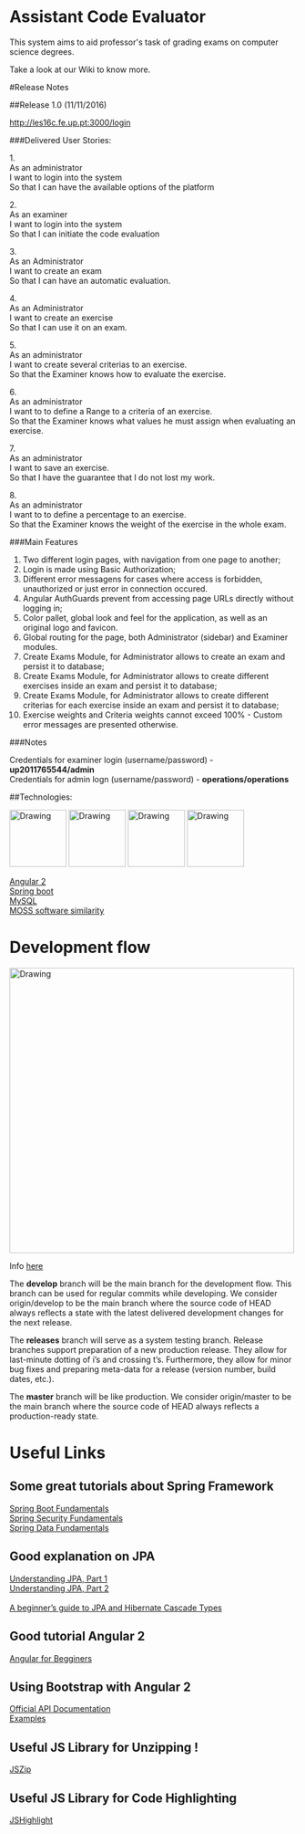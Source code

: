 # Assistant Code Evaluator

This system aims to aid professor's task of grading exams on computer science degrees.

Take a look at our Wiki to know more.

#Release Notes

##Release 1.0 (11/11/2016)

http://les16c.fe.up.pt:3000/login

###Delivered User Stories:

1.<br>
As an administrator<br>
I want to login into the system<br>
So that I can have the available options of the platform<br>

2.<br>
As an examiner<br>
I want to login into the system<br>
So that I can initiate the code evaluation<br>

3.<br>
As an Administrator <br>
I want to create an exam <br>
So that I can have an automatic evaluation.<br>

4.<br>
As an Administrator <br>
I want to create an exercise <br>
So that I can use it on an exam.<br>

5.<br>
As an administrator<br>
I want to create several criterias to an exercise.<br>
So that the Examiner knows how to evaluate the exercise.<br>

6.<br>
As an administrator<br>
I want to to define a Range to a criteria of an exercise.<br>
So that the Examiner knows what values he must assign when evaluating an exercise.<br>

7.<br>
As an administrator<br>
I want to save an exercise.<br>
So that I have the guarantee that I do not lost my work.<br>

8.<br>
As an administrator<br>
I want to to define a percentage to an exercise.<br>
So that the Examiner knows the weight of the exercise in the whole exam.<br>

###Main Features

1. Two different login pages, with navigation from one page to another;
2. Login is made using Basic Authorization;
3. Different error messagens for cases where access is forbidden, unauthorized or just error in connection occured.
3. Angular AuthGuards prevent from accessing page URLs directly without logging in;
4. Color pallet, global look and feel for the application, as well as an original logo and favicon.
5. Global routing for the page, both Administrator (sidebar) and Examiner modules.
6. Create Exams Module, for Administrator allows to create an exam and persist it to database;
7. Create Exams Module, for Administrator allows to create different exercises inside an exam and persist it to database;
8. Create Exams Module, for Administrator allows to create different criterias for each exercise inside an exam and persist it to database;
9. Exercise weights and Criteria weights cannot exceed 100% - Custom error messages are presented otherwise.

###Notes

Credentials for examiner login (username/password) - __up2011765544/admin__ <br>
Credentials for admin logn (username/password) - __operations/operations__ <br>

##Technologies:

<img src="https://code-maven.com/img/angularjs.png" alt="Drawing" width="100px" height="100px"/>
<img src="https://www.seeklogo.net/wp-content/uploads/2011/06/java-logo-vector.png" alt="Drawing" width="100px" height="100px"/>
<img src="http://gettingstartedon.com/wp-content/uploads/2016/02/SpingIcon.png" alt="Drawing" width="100px" height="100px"/>
<img src="http://www.polisdetecnologia.com.br/wp-content/uploads/2016/09/mysql_hosting.png" alt="Drawing" width="100px" height="100px"/>


[Angular 2](https://angular.io/)<br>
[Spring boot](https://projects.spring.io/spring-boot/)<br>
[MySQL](http://www.mysql.com/)<br>
[MOSS software similarity](https://github.com/nordicway/moji)<br>

# Development flow

<img src="http://nvie.com/img/git-model@2x.png" alt="Drawing" width="500px"/>

Info [here](http://nvie.com/posts/a-successful-git-branching-model/)

The **develop** branch will be the main branch for the development flow. This branch can be used for regular commits while developing.
We consider origin/develop to be the main branch where the source code of HEAD always reflects a state with the latest delivered development changes for the next release.

The **releases** branch will serve as a system testing branch.
Release branches support preparation of a new production release. They allow for last-minute dotting of i’s and crossing t’s. Furthermore, they allow for minor bug fixes and preparing meta-data for a release (version number, build dates, etc.).

The **master** branch will be like production.
We consider origin/master to be the main branch where the source code of HEAD always reflects a production-ready state.


# Useful Links

## Some great tutorials about Spring Framework

[Spring Boot Fundamentals](https://www.youtube.com/playlist?list=PLGDwUiT1wr6-Fn3N2oqJpTdhGjFHnIIKY)<br>
[Spring Security Fundamentals](https://www.youtube.com/playlist?list=PLGDwUiT1wr6-cvT21QHjfB_9xf7b7k7a-)<br>
[Spring Data Fundamentals](https://www.youtube.com/playlist?list=PLGDwUiT1wr693flGbjtm0WoB_722X6lNc)<br>

## Good explanation on JPA

[Understanding JPA, Part 1](http://www.javaworld.com/article/2077817/java-se/understanding-jpa-part-1-the-object-oriented-paradigm-of-data-persistence.html)<br>
[Understanding JPA, Part 2](http://www.javaworld.com/article/2077819/java-se/understanding-jpa-part-2-relationships-the-jpa-way.html)<br>
<br>
[A beginner’s guide to JPA and Hibernate Cascade Types](https://vladmihalcea.com/2015/03/05/a-beginners-guide-to-jpa-and-hibernate-cascade-types/)


## Good tutorial Angular 2

[Angular for Begginers](https://www.udemy.com/angular-2-tutorial-for-beginners/)

## Using Bootstrap with Angular 2

[Official API Documentation](https://ng-bootstrap.github.io/#/home)<br>
[Examples](https://valor-software.com/ng2-bootstrap/#/)

## Useful JS Library for Unzipping !

[JSZip](https://stuk.github.io/jszip/)

## Useful JS Library for Code Highlighting

[JSHighlight](https://highlightjs.org/)

